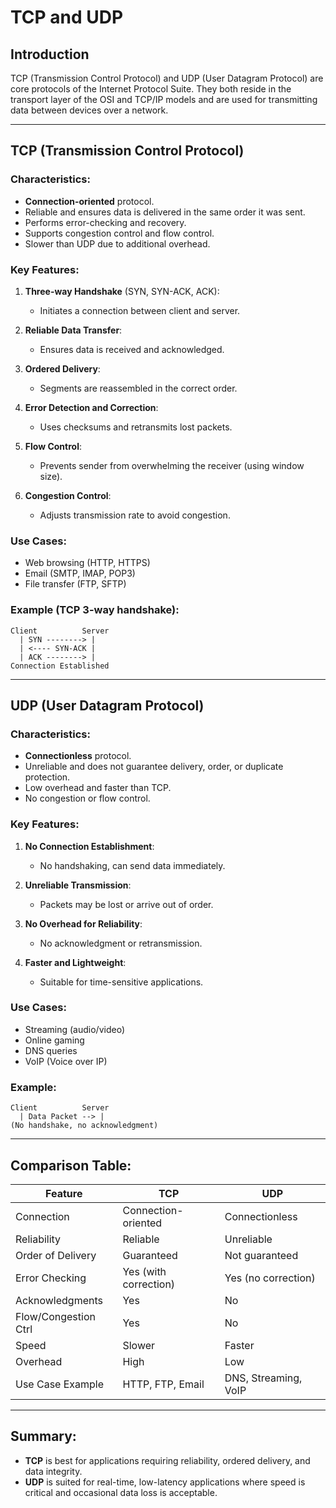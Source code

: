 # TCP and UDP

## Introduction

TCP (Transmission Control Protocol) and UDP (User Datagram Protocol) are core protocols of the Internet Protocol Suite. They both reside in the transport layer of the OSI and TCP/IP models and are used for transmitting data between devices over a network.

---

## TCP (Transmission Control Protocol)

### Characteristics:

* **Connection-oriented** protocol.
* Reliable and ensures data is delivered in the same order it was sent.
* Performs error-checking and recovery.
* Supports congestion control and flow control.
* Slower than UDP due to additional overhead.

### Key Features:

1. **Three-way Handshake** (SYN, SYN-ACK, ACK):

   * Initiates a connection between client and server.

2. **Reliable Data Transfer**:

   * Ensures data is received and acknowledged.

3. **Ordered Delivery**:

   * Segments are reassembled in the correct order.

4. **Error Detection and Correction**:

   * Uses checksums and retransmits lost packets.

5. **Flow Control**:

   * Prevents sender from overwhelming the receiver (using window size).

6. **Congestion Control**:

   * Adjusts transmission rate to avoid congestion.

### Use Cases:

* Web browsing (HTTP, HTTPS)
* Email (SMTP, IMAP, POP3)
* File transfer (FTP, SFTP)

### Example (TCP 3-way handshake):

```text
Client          Server
  | SYN --------> |
  | <---- SYN-ACK |
  | ACK --------> |
Connection Established
```

---

## UDP (User Datagram Protocol)

### Characteristics:

* **Connectionless** protocol.
* Unreliable and does not guarantee delivery, order, or duplicate protection.
* Low overhead and faster than TCP.
* No congestion or flow control.

### Key Features:

1. **No Connection Establishment**:

   * No handshaking, can send data immediately.

2. **Unreliable Transmission**:

   * Packets may be lost or arrive out of order.

3. **No Overhead for Reliability**:

   * No acknowledgment or retransmission.

4. **Faster and Lightweight**:

   * Suitable for time-sensitive applications.

### Use Cases:

* Streaming (audio/video)
* Online gaming
* DNS queries
* VoIP (Voice over IP)

### Example:

```text
Client          Server
  | Data Packet --> |
(No handshake, no acknowledgment)
```

---

## Comparison Table:

| Feature              | TCP                   | UDP                  |
| -------------------- | --------------------- | -------------------- |
| Connection           | Connection-oriented   | Connectionless       |
| Reliability          | Reliable              | Unreliable           |
| Order of Delivery    | Guaranteed            | Not guaranteed       |
| Error Checking       | Yes (with correction) | Yes (no correction)  |
| Acknowledgments      | Yes                   | No                   |
| Flow/Congestion Ctrl | Yes                   | No                   |
| Speed                | Slower                | Faster               |
| Overhead             | High                  | Low                  |
| Use Case Example     | HTTP, FTP, Email      | DNS, Streaming, VoIP |

---

## Summary:

* **TCP** is best for applications requiring reliability, ordered delivery, and data integrity.
* **UDP** is suited for real-time, low-latency applications where speed is critical and occasional data loss is acceptable.

